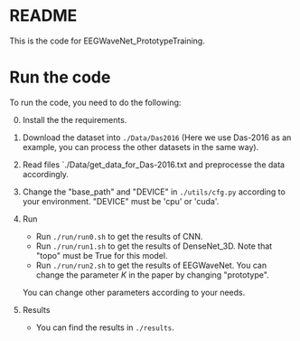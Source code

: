 # README

This is the code for EEGWaveNet_PrototypeTraining. 



# Run the code

To run the code, you need to do the following:

0. Install the the requirements.

1. Download the dataset into `./Data/Das2016` (Here we use Das-2016 as an example, you can process the other datasets in the same way).

2. Read files `./Data/get_data_for_Das-2016.txt and preprocesse the data accordingly.

3. Change the "base_path" and "DEVICE" in `./utils/cfg.py` according to your environment. "DEVICE" must be 'cpu' or 'cuda'.

4. Run

   * Run `./run/run0.sh` to get the results of CNN.
   * Run `./run/run1.sh` to get the results of DenseNet_3D. Note that "topo" must be True for this model.
   * Run `./run/run2.sh` to get the results of EEGWaveNet. You can change the parameter $K$ in the paper by changing "prototype".

   You can change other parameters according to your needs. 

5. Results

   * You can find the results in `./results`. 



